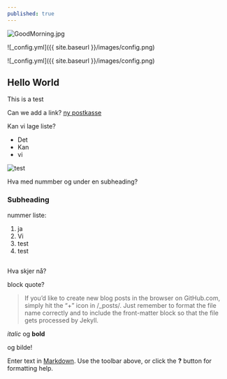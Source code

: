 ```yaml
---
published: true
---
```


![GoodMorning.jpg]({{site.baseurl}}/images/GoodMorning.jpg)



![_config.yml]({{ site.baseurl }}/images/config.png)

![_config.yml]({{ site.baseurl }}/images/config.png)

## Hello World

This is a test

Can we add a link? [ny postkasse](https://www.nettavisen.no/na24/posten-kan-snart-erstatte-postkassen-din-med-en-robot/3423515408.html)

Kan vi lage liste?

- Det
- Kan 
- vi

![test]({{site.baseurl}}/_posts/GoodMorning.jpg)


Hva med nummber og under en subheading?
### Subheading

nummer liste:
1. ja
2. Vi
3. test
4. test

##

Hva skjer nå?

block quote?

> If you’d like to create new blog posts in the browser on GitHub.com, simply hit the “+” icon in /_posts/. Just remember to format the file name correctly and to include the front-matter block so that the file gets processed by Jekyll.

_italic_ og **bold**

og bilde!










Enter text in [Markdown](http://daringfireball.net/projects/markdown/). Use the toolbar above, or click the **?** button for formatting help.
